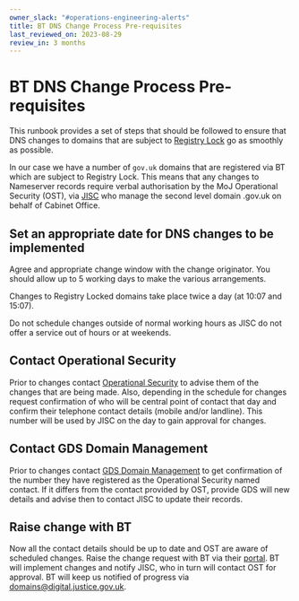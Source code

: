 ```yaml
---
owner_slack: "#operations-engineering-alerts"
title: BT DNS Change Process Pre-requisites
last_reviewed_on: 2023-08-29
review_in: 3 months
---
```


# BT DNS Change Process Pre-requisites

This runbook provides a set of steps that should be followed to ensure that DNS changes to domains that are subject to [Registry Lock](https://www.gov.uk/guidance/keeping-your-domain-name-secure#check-name-servers-critical-to-your-domain-are-locked) go as smoothly as possible.

In our case we have a number of `gov.uk` domains that are registered via BT which are subject to Registry Lock. This means that any changes to Nameserver records require verbal authorisation by the MoJ Operational Security (OST), via [JISC](https://www.jisc.ac.uk/domain-registry) who manage the second level domain .gov.uk on behalf of Cabinet Office.

## Set an appropriate date for DNS changes to be implemented

Agree and appropriate change window with the change originator. You should allow up to 5 working days to make the various arrangements.

Changes to Registry Locked domains take place twice a day (at 10:07 and 15:07).

Do not schedule changes outside of normal working hours as JISC do not offer a service out of hours or at weekends.

## Contact Operational Security

Prior to changes contact [Operational Security](mailto:OperationalSecurityTeam@justice.gov.uk) to advise them of the changes that are being made. Also, depending in the schedule for changes request confirmation of who will be central point of contact that day and confirm their telephone contact details (mobile and/or landline). This number will be used by JISC on the day to gain approval for changes.

## Contact GDS Domain Management

Prior to changes contact [GDS Domain Management](mailto:domainmanagement@digital.cabinet-office.gov.uk) to get confirmation of the number they have registered as the Operational Security named contact. If it differs from the contact provided by OST, provide GDS will new details and advise then to contact JISC to update their records.

## Raise change with BT

Now all the contact details should be up to date and OST are aware of scheduled changes. Raise the change request with BT via their [portal](https://www.dmc.bt.com/). BT will implement changes and notify JISC, who in turn will contact OST for approval. BT will keep us notified of progress via [domains@digital.justice.gov.uk](mailto:domains@digital.justice.gov.uk).
